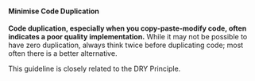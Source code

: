 <div id="title">

#### Minimise Code Duplication

</div>

<div id="body">

**Code duplication, especially when you copy-paste-modify code, often indicates a poor quality implementation.** While it may not be possible to have zero duplication, always think twice before duplicating code; most often there is a better alternative.

This guideline is closely related to the <trigger for="modal:duplication-dry" trigger="click">DRY Principle<trigger>. 

<modal title="**:mag: DRY Principle**" id="modal:duplication-dry">
  <include src="../../../../principles/dryPrinciple/full.md" boilerplate />
</modal>

</div>

<div id="extras">
</div>
